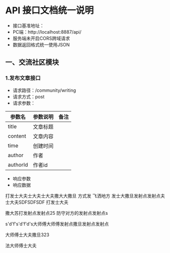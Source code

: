 # API 接口文档统一说明

* 接口基准地址：
* PC端：http://localhost:8887/api/
* 服务端未开启CORS跨域请求
* 数据返回格式统一使用JSON

## 一、交流社区模块

### 1.发布文章接口

* 请求路径：/community/writing
* 请求方式：post
* 请求参数：

| 参数名   | 参数说明 | 备注 |
| -------- | -------- | ---- |
| title    | 文章标题 |      |
| content  | 文章内容 |      |
| time     | 创建时间 |      |
| author   | 作者     |      |
| authorId | 作者id   |      |

* 响应参数
* 响应数据



打发士大夫士大夫士大夫撒大大撒旦 方式发 飞洒地方 发士大撒旦发射点发射点夫士大夫SDFSDFSDF  打发士大夫

撒大苏打发射点发射点25 防守对方的发射点发射点s 

s'd'f's'd'f'd's大师傅大师傅发射点撒旦发射点发射点

大师傅士大夫撒旦323 

法大师傅士大夫